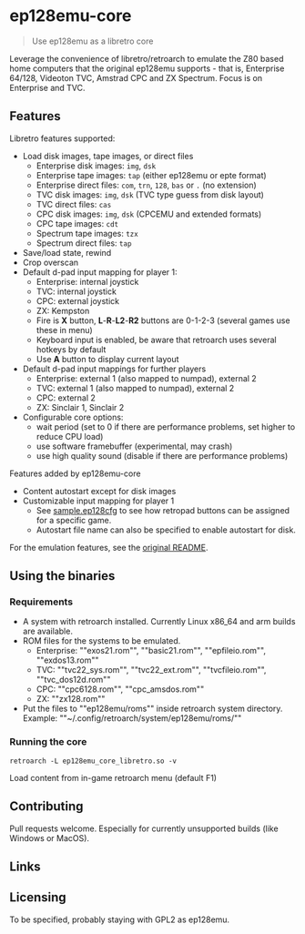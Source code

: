 # ep128emu-core
> Use ep128emu as a libretro core

Leverage the convenience of libretro/retroarch to emulate the Z80 based home 
computers that the original ep128emu supports - that is, Enterprise 64/128, 
Videoton TVC, Amstrad CPC and ZX Spectrum. Focus is on Enterprise and TVC.

## Features

Libretro features supported:
* Load disk images, tape images, or direct files
  * Enterprise disk images: `img`, `dsk`
  * Enterprise tape images: `tap` (either ep128emu or epte format)
  * Enterprise direct files: `com`, `trn`, `128`, `bas` or `.` (no extension)
  * TVC disk images: `img`, `dsk` (TVC type guess from disk layout)
  * TVC direct files: `cas`
  * CPC disk images: `img`, `dsk` (CPCEMU and extended formats)
  * CPC tape images: `cdt`
  * Spectrum tape images: `tzx`
  * Spectrum direct files: `tap`
* Save/load state, rewind
* Crop overscan
* Default d-pad input mapping for player 1:
  * Enterprise: internal joystick
  * TVC: internal joystick
  * CPC: external joystick
  * ZX: Kempston
  * Fire is **X** button, **L**-**R**-**L2**-**R2** buttons are 0-1-2-3 (several games use these in menu)
  * Keyboard input is enabled, be aware that retroarch uses several hotkeys by default
  * Use **A** button to display current layout
* Default d-pad input mappings for further players
  * Enterprise: external 1 (also mapped to numpad), external 2
  * TVC: external 1 (also mapped to numpad), external 2
  * CPC: external 2
  * ZX: Sinclair 1, Sinclair 2
* Configurable core options:
  * wait period (set to 0 if there are performance problems, set higher to reduce CPU load)
  * use software framebuffer (experimental, may crash)
  * use high quality sound (disable if there are performance problems)

Features added by ep128emu-core
* Content autostart except for disk images
* Customizable input mapping for player 1
  * See [sample.ep128cfg](core/sample.ep128cfg) to see how retropad buttons can be assigned for a specific game.
  * Autostart file name can also be specified to enable autostart for disk.

For the emulation features, see the [original README](README).

## Using the binaries

### Requirements

* A system with retroarch installed. Currently Linux x86_64 and arm builds are
available.
* ROM files for the systems to be emulated.
  * Enterprise: ""exos21.rom"", ""basic21.rom"", ""epfileio.rom"", ""exdos13.rom""
  * TVC: ""tvc22_sys.rom"", ""tvc22_ext.rom"", ""tvcfileio.rom"", ""tvc_dos12d.rom""
  * CPC: ""cpc6128.rom"", ""cpc_amsdos.rom""
  * ZX: ""zx128.rom""
* Put the files to ""ep128emu/roms"" inside retroarch system directory. Example: ""~/.config/retroarch/system/ep128emu/roms/""

### Running the core
```shell
retroarch -L ep128emu_core_libretro.so -v
```
Load content from in-game retroarch menu (default F1)


## Contributing

Pull requests welcome. Especially for currently unsupported builds (like Windows or MacOS).

## Links


## Licensing

To be specified, probably staying with GPL2 as ep128emu.
